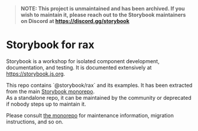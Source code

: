 > **NOTE: This project is unmaintained and has been archived. If you wish to maintain it, please reach out to the Storybook maintainers on Discord at https://discord.gg/storybook**

# Storybook for rax

Storybook is a workshop for isolated component development, documentation, and testing. It is documented extensively at https://storybook.js.org.

This repo contains \`@storybook/rax\` and its examples. It has been extracted from the main [Storybook monorepo](https://github.com/storybookjs/storybook).  
As a standalone repo, it can be maintained by the community or deprecated if nobody steps up to maintain it.

Please consult [the monorepo](https://github.com/storybookjs/storybook) for maintenance information, migration instructions, and so on.
